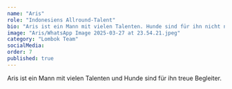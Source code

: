 ```yaml
---
name: "Aris"
role: "Indonesiens Allround-Talent"
bio: "Aris ist ein Mann mit vielen Talenten. Hunde sind für ihn nicht nur Haustiere, sondern treue Begleiter, die seine Kindheit bereicherten und auch heute noch eine wichtige Rolle in seinem Leben spielen. Sie waren immer Teil seiner Familie und standen als Beschützer an seiner Seite, vor allem für seine Tochter. Aris lebt mit seiner Familie auf Lombok, stammt aber ursprünglich aus Flores."
image: "Aris/WhatsApp Image 2025-03-27 at 23.54.21.jpeg"
category: "Lombok Team"
socialMedia:
order: 7
published: true
---
```


Aris ist ein Mann mit vielen Talenten und Hunde sind für ihn treue Begleiter. 